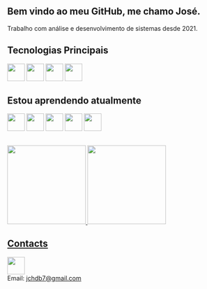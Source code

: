 ## Bem vindo ao meu GitHub, me chamo José.

Trabalho com análise e desenvolvimento de sistemas desde 2021.

## Tecnologias Principais

<div>
  <img loading="lazy" src="https://cdn.jsdelivr.net/gh/devicons/devicon/icons/csharp/csharp-original.svg" width="40" height="40"/> 
  <img src="https://cdn.jsdelivr.net/gh/devicons/devicon/icons/git/git-original.svg" width="40" height="40"/> 
  <img src="https://www.svgrepo.com/show/303229/microsoft-sql-server-logo.svg" width="40" height="40"/> 
  <img src="https://cdn.jsdelivr.net/gh/devicons/devicon/icons/dotnetcore/dotnetcore-original.svg" width="40" height="40"/>
</div>


## Estou aprendendo atualmente
<div>
  <img src="https://cdn.jsdelivr.net/gh/devicons/devicon/icons/typescript/typescript-original.svg" width="40" height="40"> 
  <img src="https://cdn.jsdelivr.net/gh/devicons/devicon/icons/nodejs/nodejs-original.svg" width="40" height="40"/> 
  <img src="https://cdn.jsdelivr.net/gh/devicons/devicon/icons/docker/docker-original.svg" width="40" height="40"/> 
  <img src="https://cdn.jsdelivr.net/gh/devicons/devicon/icons/react/react-original.svg" width="40" height="40"/> 
  <img src="https://cdn.jsdelivr.net/gh/devicons/devicon/icons/angularjs/angularjs-original.svg" width="40" height="40"/>
</div>

##
<div alling="center">
<a href="https://github.com/Havnaraak">
<img loading="lazy" height="180em" src="https://github-readme-stats.vercel.app/api/top-langs/?username=Havnaraak&layout=compact&langs_count=7&theme=dracula"/>
  <a href="https://github.com/Havnaraak">
  <img height="180em" src="https://github-readme-stats.vercel.app/api?username=Havnaraak&show_icons=true&theme=dracula&include_all_commits=true&count_private=true"/>
</div>

## Contacts
<a href= "https://www.linkedin.com/in/jose-britto/"><img src="https://cdn.jsdelivr.net/gh/devicons/devicon/icons/linkedin/linkedin-original.svg" width="40" height="40" target="_blank"/></a> <br/>
Email: jchdb7@gmail.com
